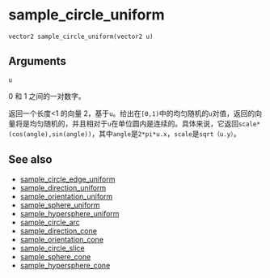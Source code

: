 # sample_circle_uniform

`vector2 sample_circle_uniform(vector2 u)`

## Arguments

`u`

0 和 1 之间的一对数字。

返回一个长度<1 的向量 2，基于`u`。给出在`[0,1)`中的均匀随机的`u`对值，返回的向量将是均匀随机的，并且相对于`u`在单位圆内是连续的。具体来说，它返回`scale*(cos(angle),sin(angle))`，其中`angle`是`2*pi*u.x`，`scale`是`sqrt（u.y）`。

## See also

- [sample_circle_edge_uniform](sample_circle_edge_uniform.html)
- [sample_direction_uniform](sample_direction_uniform.html)
- [sample_orientation_uniform](sample_orientation_uniform.html)
- [sample_sphere_uniform](sample_sphere_uniform.html)
- [sample_hypersphere_uniform](sample_hypersphere_uniform.html)
- [sample_circle_arc](sample_circle_arc.html)
- [sample_direction_cone](sample_direction_cone.html)
- [sample_orientation_cone](sample_orientation_cone.html)
- [sample_circle_slice](sample_circle_slice.html)
- [sample_sphere_cone](sample_sphere_cone.html)
- [sample_hypersphere_cone](sample_hypersphere_cone.html)
